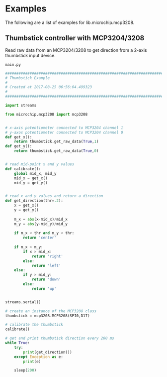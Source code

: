 # Examples

The following are a list of examples for lib.microchip.mcp3208.

## Thumbstick controller with MCP3204/3208


Read raw data from an MCP3204/3208 to get direction from a 2-axis thumbstick input device.


```main.py```

```python
################################################################################
# Thumbstick Example
#
# Created at 2017-08-25 06:56:04.499323
#
################################################################################

import streams

from microchip.mcp3208 import mcp3208


# x-axis potentiometer connected to MCP3204 channel 1
# y-axos potentiometer connected to MCP3204 channel 0
def get_x():
    return thumbstick.get_raw_data(True,1)
def get_y():
    return thumbstick.get_raw_data(True,0)


# read mid-point x and y values 
def calibrate():
    global mid_x, mid_y
    mid_x = get_x()
    mid_y = get_y()


# read x and y values and return a direction
def get_direction(thr=.2):
    x = get_x()
    y = get_y()
        
    m_x = abs(x-mid_x)/mid_x
    m_y = abs(y-mid_y)/mid_y
    
    if m_x < thr and m_y < thr:
        return 'center'
    
    if m_x > m_y:
        if x > mid_x:
            return 'right'
        else:
            return 'left'
    else:
        if y > mid_y:
            return 'down'
        else:
            return 'up'


streams.serial()

# create an instance of the MCP3208 class
thumbstick = mcp3208.MCP3208(SPI0,D17)

# calibrate the thumbstick 
calibrate()

# get and print thumbstick direction every 200 ms
while True:
    try:
        print(get_direction())
    except Exception as e:
        print(e)

    sleep(200)
```
<!--stackedit_data:
eyJoaXN0b3J5IjpbMTc0NzE0OTczMl19
-->